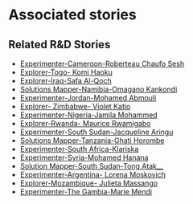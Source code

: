 # Associated stories

<!-- !!DO NOT REMOVE!! start autogenerated hyperlinks -->
## Related R&D Stories
- [Experimenter-Cameroon-Roberteau Chaufo Sesh](/RnD-Archive/stories/?doc=Experimenters_CMR)
- [Explorer\-Togo\- Komi Haoku](/RnD-Archive/stories/?doc=Explorers_TGO)
- [Explorer\-Iraq\-Safa Al\-Qoch](/RnD-Archive/stories/?doc=Explorers_IRQ)
- [Solutions Mapper\-Namibia\-Omagano Kankondi](/RnD-Archive/stories/?doc=SolutionMappers_NAM)
- [Experimenter-Jordan-Mohamed Abmouli](/RnD-Archive/stories/?doc=Experimenters_JOR)
- [Explorer\- Zimbabwe\- Violet Katio](/RnD-Archive/stories/?doc=Explorers_ZWE)
- [Experimenter-Nigeria-Jamila Mohammed](/RnD-Archive/stories/?doc=Experimenters_NGA)
- [Explorer\-Rwanda\- Maurice Rwamigabo](/RnD-Archive/stories/?doc=Explorers_RWA)
- [Experimenter-South Sudan-Jacqueline Aringu](/RnD-Archive/stories/?doc=Experimenters_SSD)
- [Solutions Mapper-Tanzania-Ghati Horombe](/RnD-Archive/stories/?doc=SolutionMappers_TZA)
- [Experimenter-South Africa-Klariska](/RnD-Archive/stories/?doc=Experimenters_ZAF)
- [Experimenter-Syria-Mohamed Hanana](/RnD-Archive/stories/?doc=Experimenters_SYR)
- [Solution Mapper\-South Sudan\-Tong Atak\_\_](/RnD-Archive/stories/?doc=SolutionMappers_SSD)
- [Experimenter-Argentina- Lorena Moskovich](/RnD-Archive/stories/?doc=Experimenters_ARG)
- [Explorer\-Mozambique\- Julieta Massango](/RnD-Archive/stories/?doc=Explorers_MOZ)
- [Experimenter-The Gambia-Marie Mendi](/RnD-Archive/stories/?doc=Experimenters_GMB)
<!-- !!DO NOT REMOVE!! end autogenerated hyperlinks -->